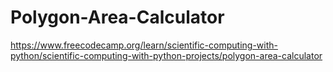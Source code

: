 # Polygon-Area-Calculator
https://www.freecodecamp.org/learn/scientific-computing-with-python/scientific-computing-with-python-projects/polygon-area-calculator
